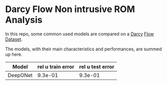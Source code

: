 # Darcy Flow Non intrusive ROM Analysis
In this repo, some common used models are compared on a [Darcy](https://github.com/guglielmopadula/DarcyFlowCircle) [Flow](https://github.com/guglielmopadula/DarcyFlowCircle) [Dataset](https://github.com/guglielmopadula/DarcyFlowCircle).


The models, with their main characteristics and 
performances, are summed up here.


|   Model     |rel u train error|rel u test error| 
|-------------|-----------------|----------------|
|DeepONet     |9.3e-01          |9.3e-01         |
